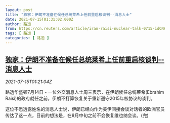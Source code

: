 ```yaml
---
layout: post
title: "独家：伊朗不准备在候任总统莱希上任前重启核谈判--消息人士"
date: 2021-07-15T01:31:02.000Z
author: 路透
from: https://cn.reuters.com/article/iran-raisi-nuclear-talk-0715-idCNKBS2EL04E
tags: [ 路透 ]
categories: [ 路透 ]
---
```

<!--1626312662000-->
[独家：伊朗不准备在候任总统莱希上任前重启核谈判--消息人士](https://cn.reuters.com/article/iran-raisi-nuclear-talk-0715-idCNKBS2EL04E)
------

<div>
<div><i>2021-07-15T01:21:04Z</i></div><p>路透华盛顿7月14日 - 一位外交消息人士周三表示，在伊朗候任总统莱希(Ebrahim Raisi)的政府就任之前，伊朗不打算恢复关于重新遵守2015年核协议的谈判。</p><p>这位不愿透露姓名的消息人士说，伊朗已经向作为美伊间接会谈对话者的欧洲官员传达了这一点，目前的想法是，在8月中旬之前不会恢复维也纳会谈。(完)</p>
</div>
